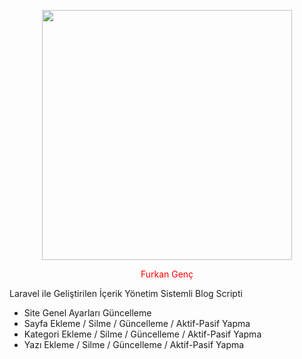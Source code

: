 <p align="center"><a href="https://laravel.com" target="_blank"><img src="https://raw.githubusercontent.com/laravel/art/master/logo-lockup/5%20SVG/2%20CMYK/1%20Full%20Color/laravel-logolockup-cmyk-red.svg" width="400"></a></p>

<p align="center" style="color:red;">
Furkan Genç
</p>

Laravel ile Geliştirilen İçerik Yönetim Sistemli Blog Scripti

- Site Genel Ayarları Güncelleme
- Sayfa Ekleme / Silme / Güncelleme / Aktif-Pasif Yapma
- Kategori Ekleme / Silme / Güncelleme / Aktif-Pasif Yapma
- Yazı Ekleme / Silme / Güncelleme / Aktif-Pasif Yapma

